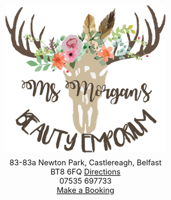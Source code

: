 
  
<p align="center"> 
   <img src="logo.png">
</p>

<p align="center">
 
  
  <font size="5">
     83-83a Newton Park, Castlereagh, Belfast BT8 6FQ <a href="https://wego.here.com/directions/mix//Ms-Morgans-Beauty-Emporium,-83-83a-Newton-Park,-BT8-6FQ-Belfast:e-eyJuYW1lIjoiTXMgTW9yZ2FuJ3MgQmVhdXR5IEVtcG9yaXVtIiwiYWRkcmVzcyI6IjgzLTgzYSBOZXd0b24gUGFyaywgQmVsZmFzdCIsImxhdGl0dWRlIjo1NC41NTY4NCwibG9uZ2l0dWRlIjotNS45MDI1MiwicHJvdmlkZXJOYW1lIjoiZmFjZWJvb2siLCJwcm92aWRlcklkIjoxMjM2MTIyNzY5Nzc1MTE1fQ==?map=54.55684,-5.90252,15,normal&fb_locale=en_US">Directions</a> <br>
     07535 697733 <br>
    <a href="https://msmorgansbeautyemporium.as.me">Make a Booking</a>
  </font>
</p>
